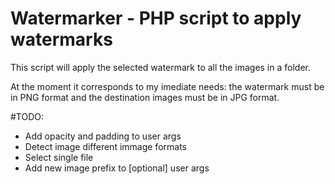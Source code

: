 # Watermarker - PHP script to apply watermarks

This script will apply the selected watermark to all the images in a folder. 

At the moment it corresponds to my imediate needs: the watermark must be in PNG format
and the destination images must be in JPG format. 

#TODO:
- Add opacity and padding to user args
- Detect image different immage formats
- Select single file
- Add new image prefix to [optional] user args 

